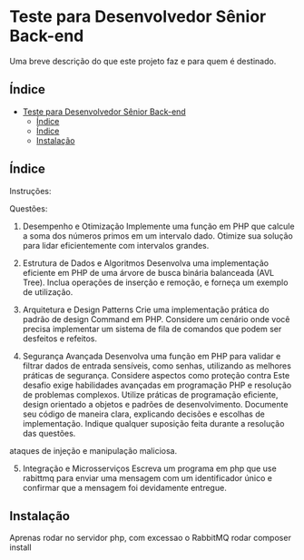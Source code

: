 # Teste para Desenvolvedor Sênior Back-end


Uma breve descrição do que este projeto faz e para quem é destinado.

## Índice

- [Teste para Desenvolvedor Sênior Back-end](#teste-para-desenvolvedor-sênior-back-end)
  - [Índice](#índice)
  - [Índice](#índice-1)
  - [Instalação](#instalação)

## Índice

Instruções:

Questões:
1. Desempenho e Otimização
Implemente uma função em PHP que calcule a soma dos números primos em um intervalo
dado. Otimize sua solução para lidar eficientemente com intervalos grandes.

2. Estrutura de Dados e Algoritmos
Desenvolva uma implementação eficiente em PHP de uma árvore de busca binária balanceada
(AVL Tree). Inclua operações de inserção e remoção, e forneça um exemplo de utilização.

3. Arquitetura e Design Patterns
Crie uma implementação prática do padrão de design Command em PHP. Considere um cenário
onde você precisa implementar um sistema de fila de comandos que podem ser desfeitos e
refeitos.

4. Segurança Avançada
Desenvolva uma função em PHP para validar e filtrar dados de entrada sensíveis, como senhas,
utilizando as melhores práticas de segurança. Considere aspectos como proteção contra
Este desafio exige habilidades avançadas em programação PHP e resolução de problemas
complexos.
Utilize práticas de programação eficiente, design orientado a objetos e padrões de
desenvolvimento.
Documente seu código de maneira clara, explicando decisões e escolhas de implementação.
Indique qualquer suposição feita durante a resolução das questões.

ataques de injeção e manipulação maliciosa.

5. Integração e Microsserviços
Escreva um programa em php que use rabittmq para enviar uma mensagem com um
identificador único e confirmar que a mensagem foi devidamente entregue.


## Instalação

Aprenas rodar no servidor php, com excessao o RabbitMQ rodar composer install
